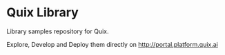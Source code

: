 # Quix Library

Library samples repository for Quix. 

Explore, Develop and Deploy them directly on http://portal.platform.quix.ai
